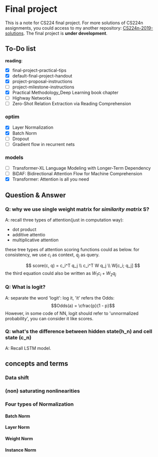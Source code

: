 # Final project

This is a note for CS224 final project.
For more solutions of CS224n assignments, you could access to my another repository: [CS224n-2019-solutions](https://github.com/ZacBi/CS224n-2019-solutions).
The final project is **under development**.

## To-Do list

**reading**:

- [x] final-project-practical-tips
- [x] default-final-project-handout
- [x] project-proposal-instructions
- [ ] project-milestone-instructions
- [x] Practical Methodology_Deep Learning book chapter
- [ ] Highway Networks
- [ ] Zero-Shot Relation Extraction via Reading Comprehension

### optim

- [x] Layer Normalization
- [x] Batch Norm
- [ ] Dropout
- [ ] Gradient flow in recurrent nets

### models

- [ ] Transformer-XL Language Modeling with Longer-Term Dependency
- [ ] BiDAF: Bidirectional Attention Flow for Machine Comprehension
- [x] Transformer: Attention is all you need

## Question & Answer

### Q: why we use single weight matrix for *similarity matrix* **S**?

A: recall three types of attention(just in computation way):

- dot product
- additive attentio
- multiplicative attention

these tree types of attention scoring functions could as below. for consistency, we use $c_i$ as context, $q_j$ as query.

$$
score(c, q) = c_i^T q_j \\ c_i^T W q_j \\ W[c_i; q_j]
$$
the third equation could also be written as $W_1c_i + W_2q_j$

### Q: What is logit?

A: separate the word 'logit': log it, 'it' refers the Odds:
$$Odds(a) = \cfrac{p}{1 - p}$$
However, in some code of NN, logit should refer to 'unnormalized probability', you can consider it like scores.

### Q: what's the difference between hidden state(h_n) and cell state (c_n)

A: Recall LSTM model.
&nbsp;

## concepts and terms

### Data shift

### (non) saturating nonlinearities

### Four types of Normalization

#### Batch Norm

#### Layer Norm

#### Weight Norm

#### Instance Norm
